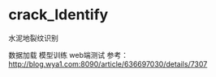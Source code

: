 # crack_Identify
水泥地裂纹识别

数据加载
模型训练
web端测试
  参考：http://blog.wya1.com:8090/article/636697030/details/7307
